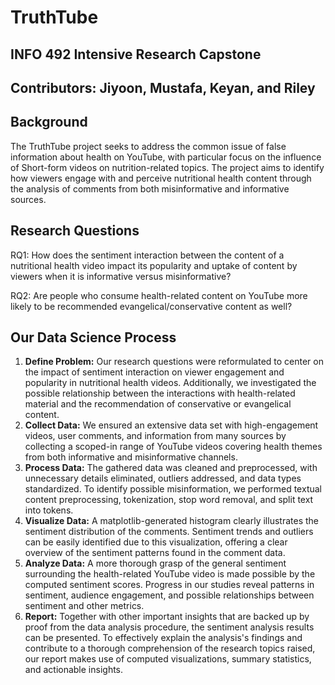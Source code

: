 # TruthTube
## INFO 492 Intensive Research Capstone
## Contributors: Jiyoon, Mustafa, Keyan, and Riley

## Background

The TruthTube project seeks to address the common issue of false information about health on YouTube, with particular focus on the influence of Short-form videos on nutrition-related topics. The project aims to identify how viewers engage with and perceive nutritional health content through the analysis of comments from both misinformative and informative sources.

## Research Questions

 RQ1: How does the sentiment interaction between the content of a nutritional health video impact its popularity and uptake of content by viewers when it is informative versus misinformative?

 RQ2: Are people who consume health-related content on YouTube more likely to be recommended evangelical/conservative content as well?

## Our Data Science Process
1. **Define Problem:** Our research questions were reformulated to center on the impact of sentiment interaction on viewer engagement and popularity in nutritional health videos. Additionally, we investigated the possible relationship between the interactions with health-related material and the recommendation of conservative or evangelical content.
2. **Collect Data:** We ensured an extensive data set with high-engagement videos, user comments, and information from many sources by collecting a scoped-in range of YouTube videos covering health themes from both informative and misinformative channels.
3. **Process Data:** The gathered data was cleaned and preprocessed, with unnecessary details eliminated, outliers addressed, and data types standardized. To identify possible misinformation, we performed textual content preprocessing, tokenization, stop word removal, and split text into tokens.
4. **Visualize Data:** A matplotlib-generated histogram clearly illustrates the sentiment distribution of the comments. Sentiment trends and outliers can be easily identified due to this visualization, offering a clear overview of the sentiment patterns found in the comment data.
5. **Analyze Data:** A more thorough grasp of the general sentiment surrounding the health-related YouTube video is made possible by the computed sentiment scores. Progress in our studies reveal patterns in sentiment, audience engagement, and possible relationships between sentiment and other metrics.
6. **Report:** Together with other important insights that are backed up by proof from the data analysis procedure, the sentiment analysis results can be presented. To effectively explain the analysis's findings and contribute to a thorough comprehension of the research topics raised, our report makes use of computed visualizations, summary statistics, and actionable insights.